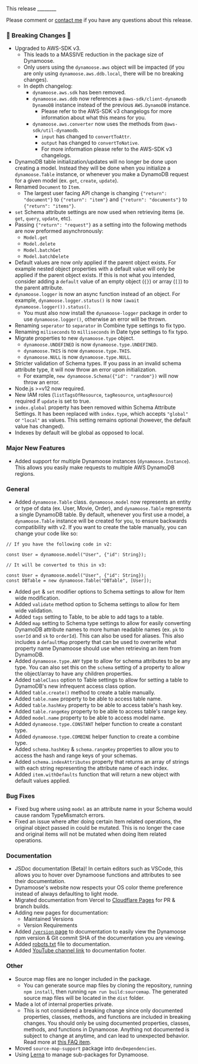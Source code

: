 This release ________

Please comment or [contact me](https://charlie.fish/contact) if you have any questions about this release.

### 🚨 Breaking Changes 🚨

- Upgraded to AWS-SDK v3.
	- This leads to a MASSIVE reduction in the package size of Dynamoose.
	- Only users using the `dynamoose.aws` object will be impacted (if you are only using `dynamoose.aws.ddb.local`, there will be no breaking changes).
	- In depth changelog:
		- `dynamoose.aws.sdk` has been removed.
		- `dynamoose.aws.ddb` now references a `@aws-sdk/client-dynamodb` `DynamoDB` instance instead of the previous `AWS.DynamoDB` instance.
			- Please refer to the AWS-SDK v3 changelogs for more information about what this means for you.
		- `dynamoose.aws.converter` now uses the methods from `@aws-sdk/util-dynamodb`.
			- `input` has changed to `convertToAttr`.
			- `output` has changed to `convertToNative`.
			- For more information please refer to the AWS-SDK v3 changelogs.
- DynamoDB table initialization/updates will no longer be done upon creating a model. Instead they will be done when you initialize a `dynamoose.Table` instance, or whenever you make a DynamoDB request for a given model (ex. `get`, `create`, `update`).
- Renamed `Document` to `Item`.
	- The largest user facing API change is changing `{"return": "document"}` to `{"return": "item"}` and `{"return": "documents"}` to `{"return": "items"}`.
- `set` Schema attribute settings are now used when retrieving items (ie. `get`, `query`, `update`, etc).
- Passing `{"return": "request"}` as a setting into the following methods are now preformed asynchronously:
	- `Model.get`
	- `Model.delete`
	- `Model.batchGet`
	- `Model.batchDelete`
- Default values are now only applied if the parent object exists. For example nested object properties with a default value will only be applied if the parent object exists. If this is not what you intended, consider adding a `default` value of an empty object (`{}`) or array (`[]`) to the parent attribute.
- `dynamoose.logger` is now an async function instead of an object. For example, `dynamoose.logger.status()` is now `(await dynamoose.logger()).status()`.
	- You must also now install the `dynamoose-logger` package in order to use `dynamoose.logger()`, otherwise an error will be thrown.
- Renaming `seperator` to `separator` in Combine type settings to fix typo.
- Renaming `miliseconds` to `milliseconds` in Date type settings to fix typo.
- Migrate properties to new `dynamoose.type` object.
	- `dynamoose.UNDEFINED` is now `dynamoose.type.UNDEFINED`.
	- `dynamoose.THIS` is now `dynamoose.type.THIS`.
	- `dynamoose.NULL` is now `dynamoose.type.NULL`.
- Stricter validation of Schema types. If you pass in an invalid schema attribute type, it will now throw an error upon initialization.
	- For example, `new dynamoose.Schema({"id": "random"})` will now throw an error.
- Node.js >=v12 now required.
- New IAM roles (`listTagsOfResource`, `tagResource`, `untagResource`) required if `update` is set to true.
- `index.global` property has been removed within Schema Attribute Settings. It has been replaced with `index.type`, which accepts `"global"` or `"local"` as values. This setting remains optional (however, the default value has changed).
- Indexes by default will be global as opposed to local.

### Major New Features

- Added support for multiple Dynamoose instances (`dynamoose.Instance`). This allows you easily make requests to multiple AWS DynamoDB regions.

### General

- Added `dynamoose.Table` class. `dynamoose.model` now represents an entity or type of data (ex. User, Movie, Order), and `dynamoose.Table` represents a single DynamoDB table. By default, whenever you first use a model, a `dynamoose.Table` instance will be created for you, to ensure backwards compatibility with v2. If you want to create the table manually, you can change your code like so:
```
// If you have the following code in v2:

const User = dynamoose.model("User", {"id": String});

// It will be converted to this in v3:

const User = dynamoose.model("User", {"id": String});
const DBTable = new dynamoose.Table("DBTable", [User]);
```
- Added `get` & `set` modifier options to Schema settings to allow for Item wide modification.
- Added `validate` method option to Schema settings to allow for Item wide validation.
- Added `tags` setting to Table, to be able to add tags to a table.
- Added `map` setting to Schema type settings to allow for easily converting DynamoDB attribute names to more human readable names (ex. `pk` to `userId` and `sk` to `orderId`). This can also be used for aliases. This also includes a `defaultMap` property that can be used to overwrite what property name Dynamoose should use when retrieving an item from DynamoDB.
- Added `dynamoose.type.ANY` type to allow for schema attributes to be any type. You can also set this on the `schema` setting of a property to allow the object/array to have any children properties.
- Added `tableClass` option to Table settings to allow for setting a table to DynamoDB's new infrequent access class option.
- Added `table.create()` method to create a table manually.
- Added `table.name` property to be able to access table name.
- Added `table.hashKey` property to be able to access table's hash key.
- Added `table.rangeKey` property to be able to access table's range key.
- Added `model.name` property to be able to access model name.
- Added `dynamoose.type.CONSTANT` helper function to create a constant type.
- Added `dynamoose.type.COMBINE` helper function to create a combine type.
- Added `schema.hashKey` & `schema.rangeKey` properties to allow you to access the hash and range keys of your schemas.
- Added `schema.indexAttributes` property that returns an array of strings with each string representing the attribute name of each index.
- Added `item.withDefaults` function that will return a new object with default values applied.

### Bug Fixes

- Fixed bug where using `model` as an attribute name in your Schema would cause random TypeMismatch errors.
- Fixed an issue where after doing certain Item related operations, the original object passed in could be mutated. This is no longer the case and original items will not be mutated when doing Item related operations.

### Documentation

- JSDoc documentation (Beta)! In certain editors such as VSCode, this allows you to hover over Dynamoose functions and attributes to see their documentation.
- Dynamoose's website now respects your OS color theme preference instead of always defaulting to light mode.
- Migrated documentation from Vercel to [Cloudflare Pages](https://pages.cloudflare.com/) for PR & branch builds.
- Adding new pages for documentation:
	- Maintained Versions
	- Version Requirements
- Added [`/version` page](https://dynamoosejs.com/version) to documentation to easily view the Dynamoose npm version & Git commit SHA of the documentation you are viewing.
- Added [robots.txt](https://dynamoosejs.com/robots.txt) file to documentation.
- Added [YouTube channel link](https://www.youtube.com/channel/UCw4K_PDdzsZPM1PSeqS997Q) to documentation footer.

### Other

- Source map files are no longer included in the package.
	- You can generate source map files by cloning the repository, running `npm install`, then running `npm run build:sourcemap`. The generated source map files will be located in the `dist` folder.
- Made a lot of internal properties private.
	- This is not considered a breaking change since only documented properties, classes, methods, and functions are included in breaking changes. You should only be using documented properties, classes, methods, and functions in Dynamoose. Anything not documented is subject to change at anytime, and can lead to unexpected behavior. Read more at [this FAQ item](https://dynamoosejs.com/other/FAQ#can-i-use-an-undocumented-property-class-method-or-function-in-dynamoose).
- Moved `source-map-support` package into `devDependencies`.
- Using [Lerna](https://lerna.js.org) to manage sub-packages for Dynamoose.
